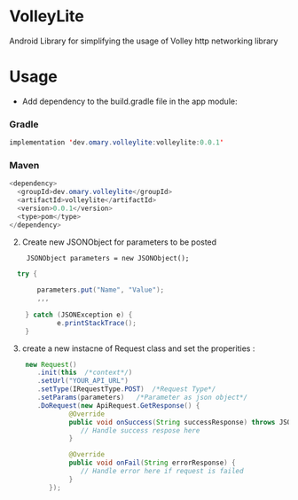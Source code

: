 # VolleyLite
Android Library for simplifying the usage of Volley http networking library

# Usage

-  Add dependency to the build.gradle file in the app module:

### Gradle 

```java
implementation 'dev.omary.volleylite:volleylite:0.0.1'
```

### Maven 

```java
<dependency>
  <groupId>dev.omary.volleylite</groupId>
  <artifactId>volleylite</artifactId>
  <version>0.0.1</version>
  <type>pom</type>
</dependency>
```


2. Create new JSONObject for parameters to be posted 

        JSONObject parameters = new JSONObject();
```java
  try {
  
       parameters.put("Name", "Value");
       ,,,
       
    } catch (JSONException e) {
            e.printStackTrace();
    }
```

3. create a new instacne of Request class and set the properities :

```java
    new Request()
       .init(this  /*context*/)
       .setUrl("YOUR_API_URL")
       .setType(IRequestType.POST)  /*Request Type*/
       .setParams(parameters)   /*Parameter as json object*/
       .DoRequest(new ApiRequest.GetResponse() {
               @Override
               public void onSuccess(String successResponse) throws JSONException {
                  // Handle success respose here
               }

               @Override
               public void onFail(String errorResponse) {
                  // Handle error here if request is failed
               }
          });
                
 ```

